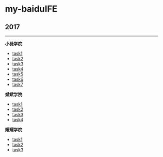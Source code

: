 # my-baiduIFE

## 2017
----------------------------------
**小薇学院**
* [task1]( 2017/xiaowei/task1/task1.html )
* [task2]( 2017/xiaowei/task2/task2.html )
* [task3]( 2017/xiaowei/task3/task3.html )
* [task4]( 2017/xiaowei/task4/task4.html )
* [task5]( 2017/xiaowei/task5/task5.html )
* [task6]( 2017/xiaowei/task6/task6.html )
* [task7]( 2017/xiaowei/task7/1-task7.html )

**斌斌学院**
* [task1]( 2017/binbin/task1/2-task1.html )
* [task2]( 2017/binbin/task2/2-task2.html )
* [task3]( 2017/binbin/task3/2-task3.html )
* [task4]( 2017/binbin/task4/2-task4.html )

**耀耀学院**
* [task1]( 2017/yaoyao/task1/3-task1.html )
* [task2]( 2017/yaoyao/task2/3-task2.html )
* [task3]( 2017/yaoyao/task2/3-task3.html )
